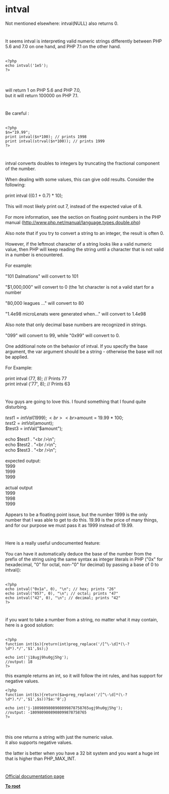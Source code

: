 # intval



Not mentioned elsewhere: intval(NULL) also returns 0.  

#

It seems intval is interpreting valid numeric strings differently between PHP 5.6 and 7.0 on one hand, and PHP 7.1 on the other hand.<br><br>

```
<?php
echo intval('1e5');
?>
```
<br><br>will return 1 on PHP 5.6 and PHP 7.0,<br>but it will return 100000 on PHP 7.1.  

#

Be careful :<br><br>

```
<?php
$n="19.99";
print intval($n*100); // prints 1998
print intval(strval($n*100)); // prints 1999
?>
```
  

#

intval converts doubles to integers by truncating the fractional component of the number.<br><br>When dealing with some values, this can give odd results.  Consider the following:<br><br>print intval ((0.1 + 0.7) * 10);<br><br>This will most likely print out 7, instead of the expected value of 8.<br><br>For more information, see the section on floating point numbers in the PHP manual (http://www.php.net/manual/language.types.double.php)<br><br>Also note that if you try to convert a string to an integer, the result is often 0.<br><br>However, if the leftmost character of a string looks like a valid numeric value, then PHP will keep reading the string until a character that is not valid in a number is encountered.<br><br>For example:<br><br>"101 Dalmations" will convert to 101<br><br>"$1,000,000" will convert to 0 (the 1st character is not a valid start for a number<br><br>"80,000 leagues ..." will convert to 80<br><br>"1.4e98 microLenats were generated when..." will convert to 1.4e98<br><br>Also note that only decimal base numbers are recognized in strings.<br><br>"099" will convert to 99, while "0x99" will convert to 0.<br><br>One additional note on the behavior of intval.  If you specify the base argument, the var argument should be a string - otherwise the base will not be applied.<br><br>For Example:<br><br>print intval (77, 8);   // Prints 77<br>print intval (&apos;77&apos;, 8); // Prints 63  

#

You guys are going to love this.  I found something that I found quite disturbing.<br><br>$test1 = intVal(1999);<br><br>$amount = 19.99 * 100;<br>$test2 = intVal($amount);<br>$test3 = intVal("$amount");<br><br>echo $test1 . "&lt;br /&gt;\n";<br>echo $test2 . "&lt;br /&gt;\n";<br>echo $test3 . "&lt;br /&gt;\n";<br><br>expected output:<br>1999<br>1999<br>1999<br><br>actual output<br>1999<br>1998<br>1999<br><br>Appears to be a floating point issue, but the number 1999 is the only number that I was able to get to do this.  19.99 is the price of many things, and for our purpose we must pass it as 1999 instead of 19.99.  

#

Here is a really useful undocumented feature:<br><br>You can have it automatically deduce the base of the number from the prefix of the string using the same syntax as integer literals in PHP ("0x" for hexadecimal, "0" for octal, non-"0" for decimal) by passing a base of 0 to intval():<br><br>

```
<?php
echo intval("0x1a", 0), "\n"; // hex; prints "26"
echo intval("057", 0), "\n"; // octal; prints "47"
echo intval("42", 0), "\n"; // decimal; prints "42"
?>
```
  

#

if you want to take a number from a string, no matter what it may contain, here is a good solution:<br><br>

```
<?php
function int($s){return(int)preg_replace('/[^\-\d]*(\-?\d*).*/','$1',$s);}

echo int('j18ugj9hu0gj5hg');
//output: 18
?>
```

this example returns an int, so it will follow the int rules, and has support for negative values.



```
<?php
function int($s){return($a=preg_replace('/[^\-\d]*(\-?\d*).*/','$1',$s))?$a:'0';}

echo int('j-1809809808908099878758765ugj9hu0gj5hg');
//output: -1809809808908099878758765
?>
```
<br><br>this one returns a string with just the numeric value.<br>it also supports negative values.<br><br>the latter is better when you have a 32 bit system and you want a huge int that is higher than PHP_MAX_INT.  

#

[Official documentation page](https://www.php.net/manual/en/function.intval.php)

**[To root](/README.md)**